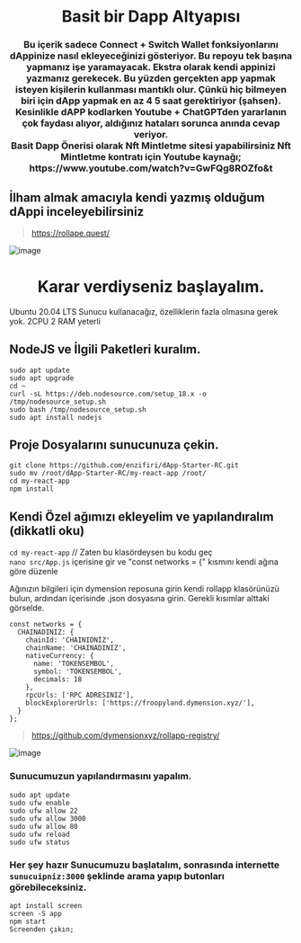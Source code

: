 <h1 align="center">Basit bir Dapp Altyapısı</h1>

<h3 align="center">
Bu içerik sadece Connect + Switch Wallet fonksiyonlarını dAppinize nasıl ekleyeceğinizi gösteriyor. Bu repoyu tek başına yapmanız işe yaramayacak. Ekstra olarak kendi appinizi yazmanız gerekecek. Bu yüzden gerçekten app yapmak isteyen kişilerin kullanması mantıklı olur. Çünkü hiç bilmeyen biri için dApp yapmak en az 4 5 saat gerektiriyor (şahsen). Kesinlikle dAPP kodlarken Youtube + ChatGPTden yararlanın çok faydası alıyor, aldığınız hataları sorunca anında cevap veriyor. <br>
 Basit Dapp Önerisi olarak Nft Mintletme sitesi yapabilirsiniz
Nft Mintletme kontratı için Youtube kaynağı; https://www.youtube.com/watch?v=GwFQg8ROZfo&t
</h3>

## İlham almak amacıyla kendi yazmış olduğum dAppi inceleyebilirsiniz
> https://rollape.quest/

![image](https://github.com/enzifiri/dApp-Starter-RC/assets/76253089/99e5e956-290f-49c1-9400-1e564cc00f34)

<h1 align="center">Karar verdiyseniz başlayalım.</h1>

Ubuntu 20.04 LTS Sunucu kullanacağız, özelliklerin fazla olmasına gerek yok. 2CPU 2 RAM yeterli

## NodeJS ve İlgili Paketleri kuralım.
```
sudo apt update
sudo apt upgrade
cd ~
curl -sL https://deb.nodesource.com/setup_18.x -o /tmp/nodesource_setup.sh
sudo bash /tmp/nodesource_setup.sh
sudo apt install nodejs

```

## Proje Dosyalarını sunucunuza çekin.
```
git clone https://github.com/enzifiri/dApp-Starter-RC.git
sudo mv /root/dApp-Starter-RC/my-react-app /root/
cd my-react-app
npm install
```

## Kendi Özel ağımızı ekleyelim ve yapılandıralım (dikkatli oku)
```cd my-react-app``` // Zaten bu klasördeysen bu kodu geç <br>
```nano src/App.js``` içerisine gir ve "const networks = {" kısmını kendi ağına göre düzenle <br>

Ağınızın bilgileri için dymension reposuna girin kendi rollapp klasörünüzü bulun, ardından içerisinde .json dosyasına girin. Gerekli kısımlar alttaki görselde.

```
const networks = {
  CHAINADINIZ: {
    chainId: 'CHAINIDNİZ',
    chainName: 'CHAINADINIZ',
    nativeCurrency: {
      name: 'TOKENSEMBOL',
      symbol: 'TOKENSEMBOL',
      decimals: 18
    },
    rpcUrls: ['RPC ADRESINIZ'],
    blockExplorerUrls: ['https://froopyland.dymension.xyz/'],
  }
};
```

> https://github.com/dymensionxyz/rollapp-registry/

![image](https://github.com/enzifiri/dApp-Starter-RC/assets/76253089/034fe5e5-c3a4-4bc9-b2ff-54df939f0c35)


### Sunucumuzun yapılandırmasını yapalım.
```
sudo apt update
sudo ufw enable
sudo ufw allow 22
sudo ufw allow 3000
sudo ufw allow 80
sudo ufw reload
sudo ufw status
```

### Her şey hazır Sunucumuzu başlatalım, sonrasında internette ``sunucuipniz:3000`` şeklinde arama yapıp butonları görebileceksiniz.
```
apt install screen
screen -S app
npm start
Screenden çıkın;
```
